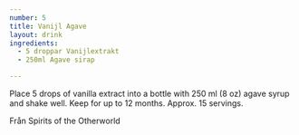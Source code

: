 ```yaml
---
number: 5
title: Vanijl Agave 
layout: drink
ingredients: 
  - 5 droppar Vanijlextrakt
  - 250ml Agave sirap

---
```



Place 5 drops of vanilla extract into a bottle with 250 ml (8 oz) agave syrup and shake well.
Keep for up to 12 months. Approx. 15 servings.

Från Spirits of the Otherworld